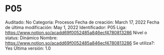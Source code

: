 # P05

Auditado: No
Categoría: Procesos
Fecha de creación: March 17, 2022
Fecha de última modificación: May 1, 2022
Identificador: P05
Liga: https://www.notion.so/acadd69f0052485a846ecf4780813286 
Nivel o status: Dinámico
Nombre: https://www.notion.so/acadd69f0052485a846ecf4780813286 
Se utiliza?: Yes
Última versión: 1.0